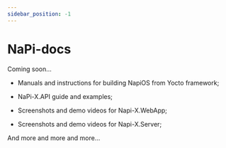 ```yaml
---
sidebar_position: -1
---
```


# NaPi-docs

Coming soon...

- Manuals and instructions for building NapiOS from Yocto framework;

- NaPi-X.API guide and examples;

- Screenshots and demo videos for Napi-X.WebApp;

- Screenshots and demo videos for Napi-X.Server;

And more and more and more...

